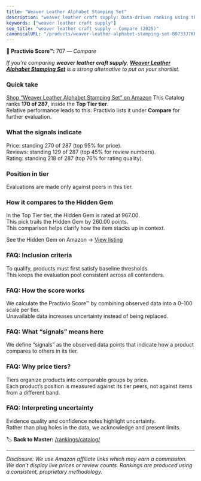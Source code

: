 ```yaml
---
title: "Weaver Leather Alphabet Stamping Set"
description: "weaver leather craft supply: Data-driven ranking using the Practivio Score™. Positioned by quality, value, demand, findability, momentum."
keywords: ["weaver leather craft supply"]
seo_title: "weaver leather craft supply — Compare (2025)"
canonicalURL: "/products/weaver-leather-alphabet-stamping-set-B0733J7KP9/"
---
```


**🛒 Practivio Score™:** 707 — _Compare_


*If you're comparing **weaver leather craft supply**, **[Weaver Leather Alphabet Stamping Set](https://www.amazon.com/dp/B0733J7KP9?tag=practivio-20)** is a strong alternative to put on your shortlist.*
### Quick take
[Shop “Weaver Leather Alphabet Stamping Set” on Amazon](https://www.amazon.com/dp/B0733J7KP9?tag=practivio-20)
This Catalog ranks **170 of 287**, inside the **Top Tier tier**.  
Relative performance leads to this: Practivio lists it under **Compare** for further evaluation.

### What the signals indicate
Price: standing 270 of 287 (top 95% for price).  
Reviews: standing 129 of 287 (top 45% for review numbers).  
Rating: standing 218 of 287 (top 76% for rating quality).  

### Position in tier
Evaluations are made only against peers in this tier.

### How it compares to the Hidden Gem
In the Top Tier tier, the Hidden Gem is rated at 967.00.  
This pick trails the Hidden Gem by 260.00 points.  
This comparison helps clarify how the item stacks up in context.  

See the Hidden Gem on Amazon → [View listing](https://www.amazon.com/dp/B07TP844VN?tag=practivio-20)

### FAQ: Inclusion criteria
To qualify, products must first satisfy baseline thresholds.  
This keeps the evaluation pool consistent across all contenders.

### FAQ: How the score works
We calculate the Practivio Score™ by combining observed data into a 0–100 scale per tier.  
Unavailable data increases uncertainty instead of being replaced.

### FAQ: What “signals” means here
We define “signals” as the observed data points that indicate how a product compares to others in its tier.

### FAQ: Why price tiers?
Tiers organize products into comparable groups by price.  
Each product’s position is measured against its tier peers, not against items from a different band.

### FAQ: Interpreting uncertainty
Evidence quality and confidence notes highlight uncertainty.  
Rather than plug holes in the data, we acknowledge and present limits.

<!-- Missing template for Compare/CompareWithinPriceClass -->


🏷️ **Back to Master:** [/rankings/catalog/](/rankings/catalog/)

---
_Disclosure: We use Amazon affiliate links which may earn a commission. We don’t display live prices or review counts. Rankings are produced using a consistent, proprietary methodology._
